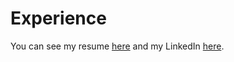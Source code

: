 # Experience
You can see my resume [here](http://torink.me/SERVER/resume.pdf) and my LinkedIn [here](https://www.linkedin.com/in/torin-kovach-56b17517b/).
<!--stackedit_data:
eyJoaXN0b3J5IjpbMTczNzYwNzY0OV19
-->